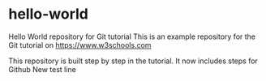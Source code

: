 # hello-world
Hello World repository for Git tutorial
This is an example repository for the Git tutorial on https://www.w3schools.com

This repository is built step by step in the tutorial. 
It now includes steps for Github
New test line
